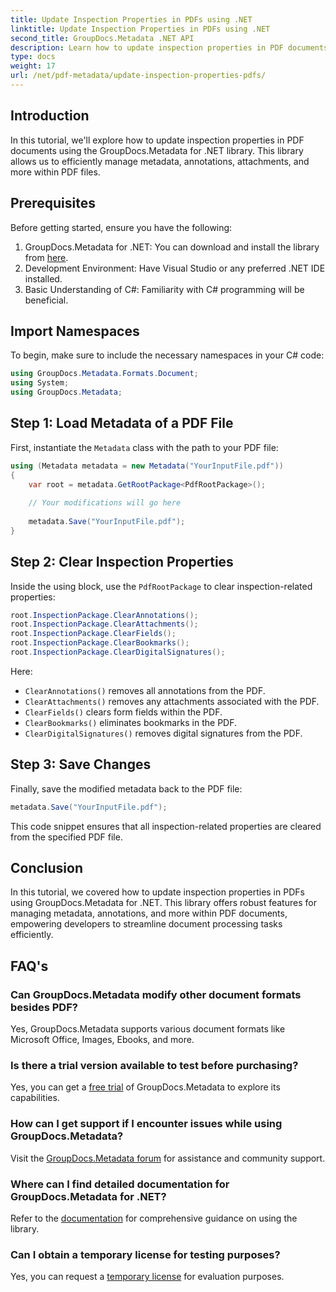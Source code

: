 ```yaml
---
title: Update Inspection Properties in PDFs using .NET
linktitle: Update Inspection Properties in PDFs using .NET
second_title: GroupDocs.Metadata .NET API
description: Learn how to update inspection properties in PDF documents using GroupDocs.Metadata for .NET. Efficiently manage metadata and annotations with C#.
type: docs
weight: 17
url: /net/pdf-metadata/update-inspection-properties-pdfs/
---
```

## Introduction
In this tutorial, we'll explore how to update inspection properties in PDF documents using the GroupDocs.Metadata for .NET library. This library allows us to efficiently manage metadata, annotations, attachments, and more within PDF files.
## Prerequisites
Before getting started, ensure you have the following:
1. GroupDocs.Metadata for .NET: You can download and install the library from [here](https://releases.groupdocs.com/metadata/net/).
2. Development Environment: Have Visual Studio or any preferred .NET IDE installed.
3. Basic Understanding of C#: Familiarity with C# programming will be beneficial.

## Import Namespaces
To begin, make sure to include the necessary namespaces in your C# code:
```csharp
using GroupDocs.Metadata.Formats.Document;
using System;
using GroupDocs.Metadata;
```
## Step 1: Load Metadata of a PDF File
First, instantiate the `Metadata` class with the path to your PDF file:
```csharp
using (Metadata metadata = new Metadata("YourInputFile.pdf"))
{
    var root = metadata.GetRootPackage<PdfRootPackage>();
    
    // Your modifications will go here
    
    metadata.Save("YourInputFile.pdf");
}
```
## Step 2: Clear Inspection Properties
Inside the using block, use the `PdfRootPackage` to clear inspection-related properties:
```csharp
root.InspectionPackage.ClearAnnotations();
root.InspectionPackage.ClearAttachments();
root.InspectionPackage.ClearFields();
root.InspectionPackage.ClearBookmarks();
root.InspectionPackage.ClearDigitalSignatures();
```
Here:
- `ClearAnnotations()` removes all annotations from the PDF.
- `ClearAttachments()` removes any attachments associated with the PDF.
- `ClearFields()` clears form fields within the PDF.
- `ClearBookmarks()` eliminates bookmarks in the PDF.
- `ClearDigitalSignatures()` removes digital signatures from the PDF.
## Step 3: Save Changes
Finally, save the modified metadata back to the PDF file:
```csharp
metadata.Save("YourInputFile.pdf");
```
This code snippet ensures that all inspection-related properties are cleared from the specified PDF file.

## Conclusion
In this tutorial, we covered how to update inspection properties in PDFs using GroupDocs.Metadata for .NET. This library offers robust features for managing metadata, annotations, and more within PDF documents, empowering developers to streamline document processing tasks efficiently.

## FAQ's
### Can GroupDocs.Metadata modify other document formats besides PDF?
Yes, GroupDocs.Metadata supports various document formats like Microsoft Office, Images, Ebooks, and more.
### Is there a trial version available to test before purchasing?
Yes, you can get a [free trial](https://releases.groupdocs.com/) of GroupDocs.Metadata to explore its capabilities.
### How can I get support if I encounter issues while using GroupDocs.Metadata?
Visit the [GroupDocs.Metadata forum](https://forum.groupdocs.com/c/metadata/14) for assistance and community support.
### Where can I find detailed documentation for GroupDocs.Metadata for .NET?
Refer to the [documentation](https://reference.groupdocs.com/metadata/net/) for comprehensive guidance on using the library.
### Can I obtain a temporary license for testing purposes?
Yes, you can request a [temporary license](https://purchase.groupdocs.com/temporary-license/) for evaluation purposes.
